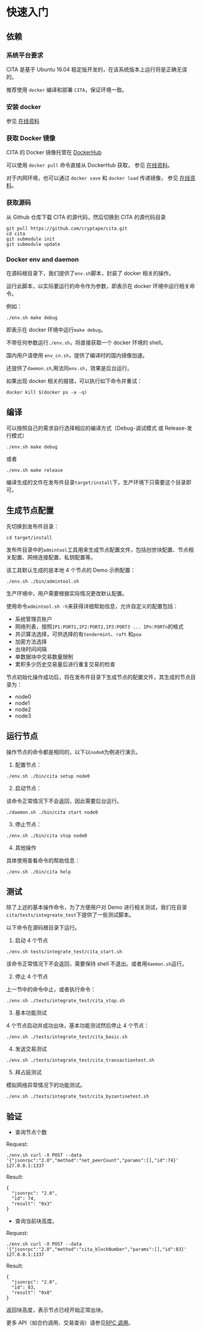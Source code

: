 # 快速入门

## 依赖

### 系统平台要求

CITA 是基于 Ubuntu 16.04 稳定版开发的，在该系统版本上运行将是正确无误的。

推荐使用 `docker` 编译和部署 `CITA`，保证环境一致。

### 安装 docker

参见 [在线资料](https://yeasy.gitbooks.io/docker_practice/content/install/)

### 获取 Docker 镜像

CITA 的 Docker 镜像托管在 [DockerHub](https://hub.docker.com/r/cita/cita-build/)

可以使用 `docker pull` 命令直接从 DockerHub 获取， 参见 [在线资料](https://yeasy.gitbooks.io/docker_practice/content/image/pull.html)。

对于内网环境，也可以通过 `docker save` 和 `docker load` 传递镜像， 参见 [在线资料](https://yeasy.gitbooks.io/docker_practice/content/image/other.html)。

### 获取源码

从 Github 仓库下载 CITA 的源代码，然后切换到 CITA 的源代码目录

```shell
git pull https://github.com/cryptape/cita.git
cd cita
git submodule init
git submodule update
```

### Docker env and daemon

在源码根目录下，我们提供了`env.sh`脚本，封装了 docker 相关的操作。

运行此脚本，以实际要运行的命令作为参数，即表示在 docker 环境中运行相关命令。

例如：

```shell
./env.sh make debug
```

即表示在 docker 环境中运行`make debug`。

不带任何参数运行`./env.sh`，将直接获取一个 docker 环境的 shell。

国内用户请使用 `env_cn.sh`，提供了编译时的国内镜像加速。

还提供了`daemon.sh`,用法同`env.sh`，效果是后台运行。

如果出现 docker 相关的报错，可以执行如下命令并重试：

```shell
docker kill $(docker ps -a -q)
```

## 编译

可以按照自己的需求自行选择相应的编译方式（Debug-调试模式 或 Release-发行模式）

```shell
./env.sh make debug
```

或者

```shell
./env.sh make release
```

编译生成的文件在发布件目录`target/install`下，生产环境下只需要这个目录即可。

## 生成节点配置

先切换到发布件目录：

```shell
cd target/install
```

发布件目录中的`admintool`工具用来生成节点配置文件，包括创世块配置、节点相关配置、网络连接配置、私钥配置等。

该工具默认生成的是本地 4 个节点的 Demo 示例配置：

```shell
./env.sh ./bin/admintool.sh
```

生产环境中，用户需要根据实际情况更改默认配置。

使用命令`admintool.sh -h`来获得详细帮助信息，允许自定义的配置包括：

* 系统管理员账户
* 网络列表，按照`IP1:PORT1,IP2:PORT2,IP3:PORT3 ... IPn:PORTn`的格式
* 共识算法选择，可供选择的有`tendermint`、`raft` 和`poa`
* 加密方法选择
* 出块时间间隔
* 单数据块中交易数量限制
* 累积多少历史交易量后进行重复交易的检查

节点初始化操作成功后，将在发布件目录下生成节点的配置文件，其生成的节点目录为：

* node0
* node1
* node2
* node3

## 运行节点

操作节点的命令都是相同的，以下以`node0`为例进行演示。

1.  配置节点：

```shell
./env.sh ./bin/cita setup node0
```

2.  启动节点：

该命令正常情况下不会返回，因此需要后台运行。

```shell
./daemon.sh ./bin/cita start node0
```

3.  停止节点：

```shell
./env.sh ./bin/cita stop node0
```

4.  其他操作

具体使用查看命令的帮助信息：

```shell
./env.sh ./bin/cita help
```

## 测试

除了上述的基本操作命令，为了方便用户对 Demo 进行相关测试，我们在目录`cita/tests/integreate_test`下提供了一些测试脚本。

以下命令在源码根目录下运行。

1.  启动 4 个节点

```shell
./env.sh tests/integrate_test/cita_start.sh
```

该命令正常情况下不会返回，需要保持 shell 不退出。或者用`daemon.sh`运行。

2.  停止 4 个节点

上一节中的命令中止，或者执行命令：

```shell
./env.sh ./tests/integrate_test/cita_stop.sh
```

3.  基本功能测试

4 个节点启动并成功出块，基本功能测试然后停止 4 个节点：

```shell
./env.sh ./tests/integrate_test/cita_basic.sh
```

4.  发送交易测试

```shell
./env.sh ./tests/integrate_test/cita_transactiontest.sh
```

5.  拜占庭测试

模拟网络异常情况下的功能测试。

```shell
./env.sh ./tests/integrate_test/cita_byzantinetest.sh
```

## 验证

* 查询节点个数

Request:

```shell
./env.sh curl -X POST --data '{"jsonrpc":"2.0","method":"net_peerCount","params":[],"id":74}' 127.0.0.1:1337
```

Result:

```shell
{
  "jsonrpc": "2.0",
  "id": 74,
  "result": "0x3"
}
```

* 查询当前块高度。

Request:

```shell
./env.sh curl -X POST --data '{"jsonrpc":"2.0","method":"cita_blockNumber","params":[],"id":83}' 127.0.0.1:1337
```

Result:

```shell
{
  "jsonrpc": "2.0",
  "id": 83,
  "result": "0x8"
}
```

返回块高度，表示节点已经开始正常出块。

更多 API（如合约调用、交易查询）请参见[RPC 调用](https://cryptape.github.io/cita/usage-guide/rpc)。
